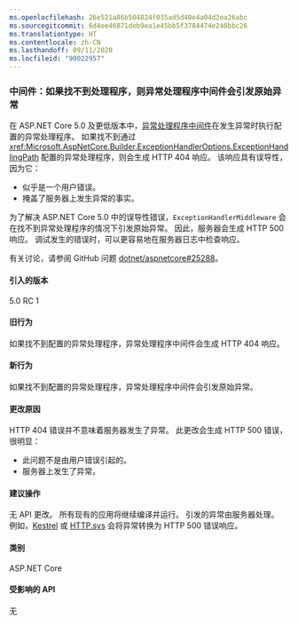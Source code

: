 ```yaml
---
ms.openlocfilehash: 26e521a86b504824f035ad5d40e4a04d2ea26abc
ms.sourcegitcommit: 6d4ee46871deb9ea1e45bb5f3784474e240bbc26
ms.translationtype: HT
ms.contentlocale: zh-CN
ms.lasthandoff: 09/11/2020
ms.locfileid: "90022957"
---
```

### <a name="middleware-exception-handler-middleware-throws-original-exception-if-handler-not-found"></a>中间件：如果找不到处理程序，则异常处理程序中间件会引发原始异常

在 ASP.NET Core 5.0 及更低版本中，[异常处理程序中间件](xref:Microsoft.AspNetCore.Builder.ExceptionHandlerExtensions.UseExceptionHandler%2A)在发生异常时执行配置的异常处理程序。 如果找不到通过 <xref:Microsoft.AspNetCore.Builder.ExceptionHandlerOptions.ExceptionHandlingPath> 配置的异常处理程序，则会生成 HTTP 404 响应。 该响应具有误导性，因为它：

* 似乎是一个用户错误。
* 掩盖了服务器上发生异常的事实。

为了解决 ASP.NET Core 5.0 中的误导性错误，`ExceptionHandlerMiddleware` 会在找不到异常处理程序的情况下引发原始异常。 因此，服务器会生成 HTTP 500 响应。 调试发生的错误时，可以更容易地在服务器日志中检查响应。

有关讨论，请参阅 GitHub 问题 [dotnet/aspnetcore#25288](https://github.com/dotnet/aspnetcore/issues/25288)。

#### <a name="version-introduced"></a>引入的版本

5.0 RC 1

#### <a name="old-behavior"></a>旧行为

如果找不到配置的异常处理程序，异常处理程序中间件会生成 HTTP 404 响应。

#### <a name="new-behavior"></a>新行为

如果找不到配置的异常处理程序，异常处理程序中间件会引发原始异常。

#### <a name="reason-for-change"></a>更改原因

HTTP 404 错误并不意味着服务器发生了异常。 此更改会生成 HTTP 500 错误，很明显：

* 此问题不是由用户错误引起的。
* 服务器上发生了异常。

#### <a name="recommended-action"></a>建议操作

无 API 更改。 所有现有的应用将继续编译并运行。 引发的异常由服务器处理。 例如，[Kestrel](/aspnet/core/fundamentals/servers/kestrel) 或 [HTTP.sys](/aspnet/core/fundamentals/servers/httpsys) 会将异常转换为 HTTP 500 错误响应。

#### <a name="category"></a>类别

ASP.NET Core

#### <a name="affected-apis"></a>受影响的 API

无

<!--

#### Affected APIs

Not detectable via API analysis

-->
